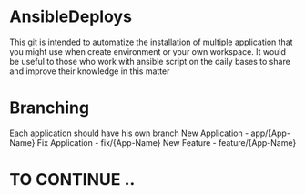 # AnsibleDeploys
This git is intended to automatize the installation of multiple application that you might use when create environment or your own workspace. It would be useful to those who work with ansible script on the daily bases to share and improve their knowledge in this matter 


# Branching
Each application should have his own branch
  New Application - app/{App-Name}
  Fix Application - fix/{App-Name}
  New Feature - feature/{App-Name}
  
# TO CONTINUE ..
  

